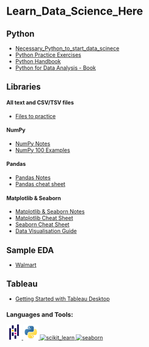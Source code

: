 # Learn_Data_Science_Here      
## Python    
- [Necessary_Python_to_start_data_scinece](https://github.com/VANAM-SHIVA-KUMAR/Master-Data-Science/blob/main/Python%20for%20Data%20Science/Necessary_Python_to_start_data_scinece.ipynb)
- [Python Practice Exercises](https://github.com/VANAM-SHIVA-KUMAR/Master-Data-Science/blob/main/Python%20for%20Data%20Science/Python%20Practice%20Exercises.pdf)
- [Python Handbook](https://github.com/VANAM-SHIVA-KUMAR/Master-Data-Science/blob/main/Python%20for%20Data%20Science/Python%20Handbook-1.pdf)
- [Python for Data Analysis - Book](https://github.com/VANAM-SHIVA-KUMAR/Master-Data-Science/blob/main/Python%20for%20Data%20Science/Python%20for%20Data%20Analysis%20_%20data%20wrangling%20with%20Pandas-%20NumPy-%20and%20IPython.pdf)  
## Libraries 
#### All text and CSV/TSV files 
- [Files to practice](https://github.com/VANAM-SHIVA-KUMAR/Master-Data-Science/tree/main/Python%20Libraries/All_text_and_CSV_files)
#### NumPy
- [NumPy Notes](https://github.com/VANAM-SHIVA-KUMAR/Master-Data-Science/blob/main/Python%20Libraries/NumPy_Notes.pdf)
- [NumPy 100 Examples](https://github.com/VANAM-SHIVA-KUMAR/Master-Data-Science/blob/main/Python%20Libraries/%2B100%20Important%20Numpy%20Operations.pdf)
#### Pandas
- [Pandas Notes](https://github.com/VANAM-SHIVA-KUMAR/Master-Data-Science/blob/main/Python%20Libraries/Pandas_Notes.pdf)
- [Pandas cheat sheet](https://github.com/VANAM-SHIVA-KUMAR/Master-Data-Science/blob/main/Python%20Libraries/Pandas.pdf)
#### Matplotlib & Seaborn
- [Matplotlib & Seaborn Notes](https://github.com/VANAM-SHIVA-KUMAR/Master-Data-Science/blob/main/Python%20Libraries/Matplotlib_%26_Seaborn.pdf)
- [Matplotlib Cheat Sheet](https://github.com/VANAM-SHIVA-KUMAR/Master-Data-Science/blob/main/Python%20Libraries/matplotlib%20tips.pdf)
- [Seaborn Cheat Sheet](https://github.com/VANAM-SHIVA-KUMAR/Master-Data-Science/blob/main/Python%20Libraries/Seaborn.pdf)
- [Data Visualisation Guide](https://github.com/VANAM-SHIVA-KUMAR/Master-Data-Science/blob/main/Python%20Libraries/data-visualization-guide.ipynb)
## Sample EDA
- [Walmart](https://github.com/VANAM-SHIVA-KUMAR/Master-Data-Science/tree/main/Python%20Libraries/Walmart%20EDA)
## Tableau
- [Getting Started with Tableau Desktop](https://github.com/VANAM-SHIVA-KUMAR/Master-Data-Science/tree/main/Tableau/Tableau%20Elearning%20Docs/Getting%20Started%20with%20Tableau%20Desktop)

<p align="left">
</p>
<h3 align="left">Languages and Tools:</h3>
<p align="left"> <a href="https://pandas.pydata.org/" target="_blank" rel="noreferrer"> <img src="https://raw.githubusercontent.com/devicons/devicon/2ae2a900d2f041da66e950e4d48052658d850630/icons/pandas/pandas-original.svg" alt="pandas" width="40" height="40"/> </a> <a href="https://www.python.org" target="_blank" rel="noreferrer"> <img src="https://raw.githubusercontent.com/devicons/devicon/master/icons/python/python-original.svg" alt="python" width="40" height="40"/> </a> <a href="https://scikit-learn.org/" target="_blank" rel="noreferrer"> <img src="https://upload.wikimedia.org/wikipedia/commons/0/05/Scikit_learn_logo_small.svg" alt="scikit_learn" width="40" height="40"/> </a> <a href="https://seaborn.pydata.org/" target="_blank" rel="noreferrer"> <img src="https://seaborn.pydata.org/_images/logo-mark-lightbg.svg" alt="seaborn" width="40" height="40"/> </a>
</p>
